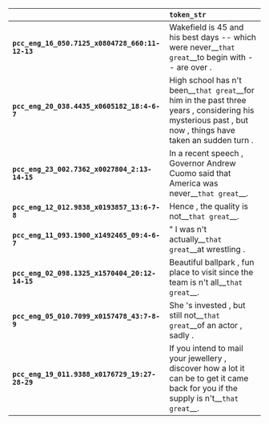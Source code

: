 |                                                 | `token_str`                                                                                                                                                |
|:------------------------------------------------|:-----------------------------------------------------------------------------------------------------------------------------------------------------------|
| **`pcc_eng_16_050.7125_x0804728_660:11-12-13`** | Wakefield is 45 and his best days -- which were never__``that great``__to begin with -- are over .                                                         |
| **`pcc_eng_20_038.4435_x0605182_18:4-6-7`**     | High school has n't been__``that great``__for him in the past three years , considering his mysterious past , but now , things have taken an sudden turn . |
| **`pcc_eng_23_002.7362_x0027804_2:13-14-15`**   | In a recent speech , Governor Andrew Cuomo said that America was never__``that great``__.                                                                  |
| **`pcc_eng_12_012.9838_x0193857_13:6-7-8`**     | Hence , the quality is not__``that great``__.                                                                                                              |
| **`pcc_eng_11_093.1900_x1492465_09:4-6-7`**     | " I was n't actually__``that great``__at wrestling .                                                                                                       |
| **`pcc_eng_02_098.1325_x1570404_20:12-14-15`**  | Beautiful ballpark , fun place to visit since the team is n't all__``that great``__.                                                                       |
| **`pcc_eng_05_010.7099_x0157478_43:7-8-9`**     | She 's invested , but still not__``that great``__of an actor , sadly .                                                                                     |
| **`pcc_eng_19_011.9388_x0176729_19:27-28-29`**  | If you intend to mail your jewellery , discover how a lot it can be to get it came back for you if the supply is n't__``that great``__.                    |